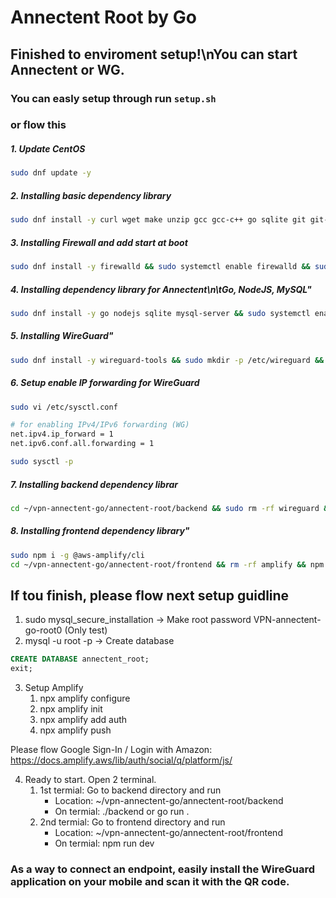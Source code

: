 # Annectent Root by Go

## Finished to enviroment setup!\nYou can start Annectent or WG.

### You can easly setup through run `setup.sh`
### or flow this
##### 1. Update CentOS
```bash
sudo dnf update -y 
```
##### 2. Installing basic dependency library
```bash
sudo dnf install -y curl wget make unzip gcc gcc-c++ go sqlite git git-lfs && git lfs install
```
##### 3. Installing Firewall and add start at boot
```bash
sudo dnf install -y firewalld && sudo systemctl enable firewalld && sudo systemctl start firewalld
```
##### 4. Installing dependency library for Annectent\n\tGo, NodeJS, MySQL"
```bash
sudo dnf install -y go nodejs sqlite mysql-server && sudo systemctl enable mysqld && sudo systemctl start mysqld
```
##### 5. Installing WireGuard"
```bash
sudo dnf install -y wireguard-tools && sudo mkdir -p /etc/wireguard && sudo chmod -R 600 /etc/wireguard
```
##### 6. Setup enable IP forwarding for WireGuard
```bash
sudo vi /etc/sysctl.conf
```
```apache
# for enabling IPv4/IPv6 forwarding (WG)
net.ipv4.ip_forward = 1
net.ipv6.conf.all.forwarding = 1
```
```bash
sudo sysctl -p
```
##### 7. Installing backend dependency librar
```bash
cd ~/vpn-annectent-go/annectent-root/backend && sudo rm -rf wireguard && go build .
```
##### 8. Installing frontend dependency library"
```bash
sudo npm i -g @aws-amplify/cli
cd ~/vpn-annectent-go/annectent-root/frontend && rm -rf amplify && npm i && npn audit fix && npm run build
```

## If tou finish, please flow next setup guidline
1. sudo mysql_secure_installation -> Make root password VPN-annectent-go-root0 (Only test)
2. mysql -u root -p -> Create database
```sql
CREATE DATABASE annectent_root;
exit;
```
3. Setup Amplify
    1) npx amplify configure
    2) npx amplify init
    3) npx amplify add auth
    4) npx amplify push

Please flow Google Sign-In / Login with Amazon: https://docs.amplify.aws/lib/auth/social/q/platform/js/

4. Ready to start. Open 2 terminal.
    1) 1st termial: Go to backend directory and run
        - Location: ~/vpn-annectent-go/annectent-root/backend
        - On termial: ./backend or go run .
    2) 2nd termial: Go to frontend directory and run
        - Location: ~/vpn-annectent-go/annectent-root/frontend
        - On termial: npm run dev

### As a way to connect an endpoint, easily install the WireGuard application on your mobile and scan it with the QR code.